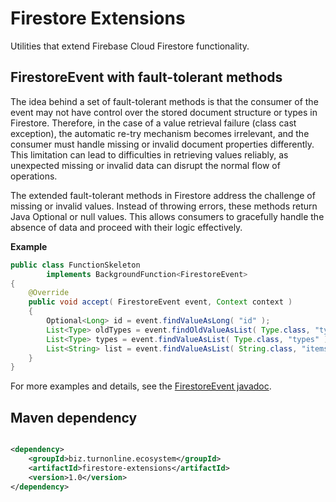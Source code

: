 # Firestore Extensions

Utilities that extend Firebase Cloud Firestore functionality.

## FirestoreEvent with fault-tolerant methods

The idea behind a set of fault-tolerant methods is that the consumer of the event may not have control over the stored
document structure or types in Firestore.
Therefore, in the case of a value retrieval failure (class cast exception), the automatic re-try mechanism becomes
irrelevant, and the consumer must handle missing or invalid document properties
differently.
This limitation can lead to difficulties in retrieving values reliably, as unexpected missing or invalid data can
disrupt the normal flow of operations.

The extended fault-tolerant methods in Firestore address the challenge of missing or invalid values.
Instead of throwing errors, these methods return Java Optional or null values. This allows consumers to gracefully
handle the absence of data and proceed with their logic effectively.

**Example**

```java
public class FunctionSkeleton
        implements BackgroundFunction<FirestoreEvent>
{
    @Override
    public void accept( FirestoreEvent event, Context context )
    {
        Optional<Long> id = event.findValueAsLong( "id" );
        List<Type> oldTypes = event.findOldValueAsList( Type.class, "types" );
        List<Type> types = event.findValueAsList( Type.class, "types" );
        List<String> list = event.findValueAsList( String.class, "items", "inner", "innerList" );
    }
}
```

For more examples and details,
see the [FirestoreEvent javadoc](src/main/java/biz/turnonline/ecosystem/firestore/FirestoreEvent.java).

## Maven dependency

```xml

<dependency>
    <groupId>biz.turnonline.ecosystem</groupId>
    <artifactId>firestore-extensions</artifactId>
    <version>1.0</version>
</dependency>
```
